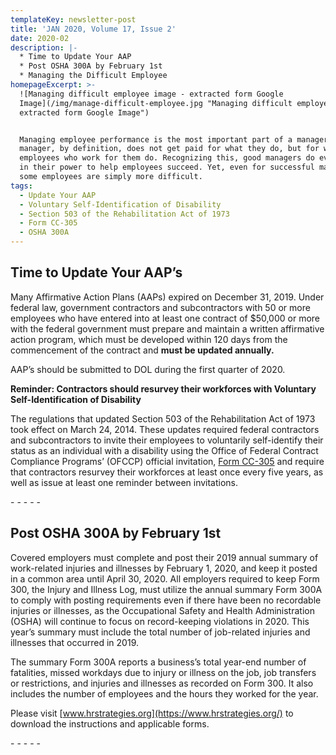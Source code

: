```yaml
---
templateKey: newsletter-post
title: 'JAN 2020, Volume 17, Issue 2'
date: 2020-02
description: |-
  * Time to Update Your AAP
  * Post OSHA 300A by February 1st 
  * Managing the Difficult Employee
homepageExcerpt: >-
  ![Managing difficult employee image - extracted form Google
  Image](/img/manage-difficult-employee.jpg "Managing difficult employee image -
  extracted form Google Image")


  Managing employee performance is the most important part of a manager’s job. A
  manager, by definition, does not get paid for what they do, but for what the
  employees who work for them do. Recognizing this, good managers do everything
  in their power to help employees succeed. Yet, even for successful managers,
  some employees are simply more difficult.
tags:
  - Update Your AAP
  - Voluntary Self-Identification of Disability
  - Section 503 of the Rehabilitation Act of 1973
  - Form CC-305
  - OSHA 300A
---
```

## Time to Update Your AAP’s

Many Affirmative Action Plans (AAPs) expired on December 31, 2019. Under federal law, government contractors and subcontractors with 50 or more employees who have entered into at least one contract of $50,000 or more with the federal government must prepare and maintain a written affirmative action program, which must be developed within 120 days from the commencement of the contract and **must be updated annually.**  

AAP’s should be submitted to DOL during the first quarter of 2020. 

**Reminder:  Contractors should resurvey their workforces with Voluntary Self-Identification of Disability**

The regulations that updated Section 503 of the Rehabilitation Act of 1973 took effect on March 24, 2014. These updates required federal contractors and subcontractors to invite their employees to voluntarily self-identify their status as an individual with a disability using the Office of Federal Contract Compliance Programs’ (OFCCP) official invitation, [Form CC-305](https://www.dol.gov/ofccp/regs/compliance/sec503/Self_ID_Forms/SelfIDForms.htm) and require that contractors resurvey their workforces at least once every five years, as well as issue at least one reminder between invitations.

\- - - - -

## Post OSHA 300A by February 1st 

Covered employers must complete and post their 2019 annual summary of work-related injuries and illnesses by February 1, 2020, and keep it posted in a common area until April 30, 2020. All employers required to keep Form 300, the Injury and Illness Log, must utilize the annual summary Form 300A to comply with posting requirements even if there have been no recordable injuries or illnesses, as the Occupational Safety and Health Administration (OSHA) will continue to focus on record-keeping violations in 2020. This year’s summary must include the total number of job-related injuries and illnesses that occurred in 2019. 

The summary Form 300A reports a business’s total year-end number of fatalities, missed workdays due to injury or illness on the job, job transfers or restrictions, and injuries and illnesses as recorded on Form 300. It also includes the number of employees and the hours they worked for the year.

Please visit [www.hrstrategies.org](https://www.hrstrategies.org/) to download the instructions and applicable forms.

\- - - - -
